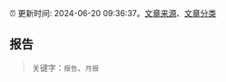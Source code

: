 :alarm_clock: 更新时间: 2024-06-20 09:36:37。[文章来源](/README.md)、[文章分类](/TAGS.md)

## 报告


> 关键字：`报告`、`月报`




